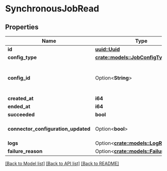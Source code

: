 # SynchronousJobRead

## Properties

Name | Type | Description | Notes
------------ | ------------- | ------------- | -------------
**id** | [**uuid::Uuid**](uuid::Uuid.md) |  | 
**config_type** | [**crate::models::JobConfigType**](JobConfigType.md) |  | 
**config_id** | Option<**String**> | only present if a config id was provided. | [optional]
**created_at** | **i64** |  | 
**ended_at** | **i64** |  | 
**succeeded** | **bool** |  | 
**connector_configuration_updated** | Option<**bool**> |  | [optional][default to false]
**logs** | Option<[**crate::models::LogRead**](LogRead.md)> |  | [optional]
**failure_reason** | Option<[**crate::models::FailureReason**](FailureReason.md)> |  | [optional]

[[Back to Model list]](../README.md#documentation-for-models) [[Back to API list]](../README.md#documentation-for-api-endpoints) [[Back to README]](../README.md)


